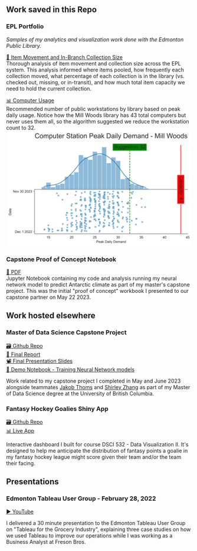 ## Work saved in this Repo

### EPL Portfolio
*Samples of my analytics and visualization work done with the Edmonton Public Library.*  

[📝 Item Movement and In-Branch Collection Size](https://github.com/DanielCairns/portfolio/blob/main/EPL%20Item%20Movement%20and%20In-Branch%20Collection%20Size.pdf)  
Thorough analysis of item movement and collection size across the EPL system. This analysis informed where items pooled, how frequently each collection moved, what percentage of each collection is in the library (vs. checked out, missing, or in-transit), and how much total item capacity we need to hold the current collection.  

[📊 Computer Usage](https://github.com/DanielCairns/portfolio/blob/main/station_demand_Mill%20Woods_0.98-peak.png)  
Recommended number of public workstations by library based on peak daily usage. Notice how the Mill Woods library has 43 total computers but never uses them all, so the algorithm suggested we reduce the workstation count to 32.  
<img src="https://github.com/DanielCairns/portfolio/blob/main/station_demand_Mill%20Woods_0.98-peak.png" width="600" />



### Capstone Proof of Concept Notebook
[📝 PDF](https://github.com/DanielCairns/portfolio/blob/99c26d0408b09fd4458a297255794b639f91f82d/capstone_project.pdf)  
Jupyter Notebook containing my code and analysis running my neural network model to predict Antarctic climate as part of my master's capstone project. This was the initial "proof of concept" workbook I presented to our capstone partner on May 22 2023.

## Work hosted elsewhere

### **Master of Data Science Capstone Project**
[🗃️ Github Repo](https://github.com/SLIPP-isotopes/MDS_Antarctica_Showcase)  
[📝 Final Report](https://github.com/SLIPP-isotopes/MDS_Antarctica_Showcase/blob/main/docs/final_report/final_report.pdf)  
[📽️ Final Presentation Slides](https://github.com/SLIPP-isotopes/MDS_Antarctica_Showcase/blob/main/docs/presentations/final_presentation.pdf)  
[📓 Demo Notebook - Training Neural Network models](https://github.com/SLIPP-isotopes/MDS_Antarctica_Showcase/blob/main/notebooks/nn_workflow_demo.ipynb)

Work related to my capstone project I completed in May and June 2023 alongside teammates [Jakob Thoms](https://github.com/J99thoms) and [Shirley Zhang](https://github.com/shlrley) as part of my Master of Data Science degree at the University of British Columbia.

### Fantasy Hockey Goalies Shiny App
[🗃️ Github Repo](https://github.com/DanielCairns/fantasy_hockey_goalies)  
[📊 Live App](https://fantasy-hockey-goalies.onrender.com/)

Interactive dashboard I built for course DSCI 532 - Data Visualization II. It's designed to help me anticipate the distribution of fantasy points a goalie in my fantasy hockey league might score given their team and/or the team their facing.

## Presentations

### Edmonton Tableau User Group - February 28, 2022

[▶️ YouTube](https://youtu.be/ML8FsWpMLek?t=3060)

I delivered a 30 minute presentation to the Edmonton Tableau User Group on "Tableau for the Grocery Industry", explaining three case studies on how we used Tableau to improve our operations while I was working as a Business Analyst at Freson Bros.
